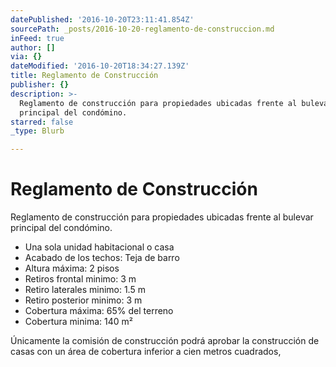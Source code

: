 ```yaml
---
datePublished: '2016-10-20T23:11:41.854Z'
sourcePath: _posts/2016-10-20-reglamento-de-construccion.md
inFeed: true
author: []
via: {}
dateModified: '2016-10-20T18:34:27.139Z'
title: Reglamento de Construcción
publisher: {}
description: >-
  Reglamento de construcción para propiedades ubicadas frente al bulevar
  principal del condómino.
starred: false
_type: Blurb

---
```

# Reglamento de Construcción

Reglamento de construcción para propiedades ubicadas frente al bulevar principal del condómino.

* Una sola unidad habitacional o casa
* Acabado de los techos: Teja de barro
* Altura máxima: 2 pisos
* Retiros frontal minimo: 3 m
* Retiro laterales minimo: 1.5 m
* Retiro posterior minimo: 3 m
* Cobertura máxima: 65% del terreno
* Cobertura minima: 140 m²

Únicamente la comisión de construcción podrá aprobar la construcción de casas con un área de cobertura inferior a cien metros cuadrados,